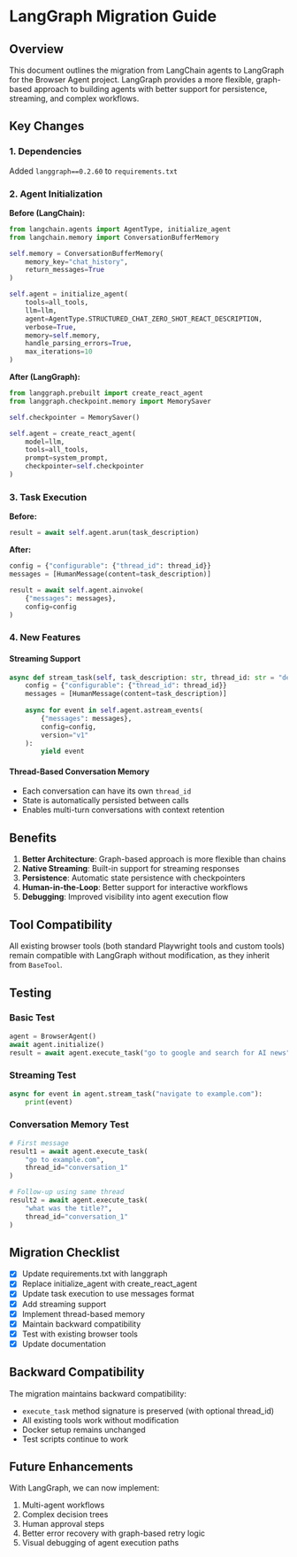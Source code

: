 # LangGraph Migration Guide

## Overview

This document outlines the migration from LangChain agents to LangGraph for the Browser Agent project. LangGraph provides a more flexible, graph-based approach to building agents with better support for persistence, streaming, and complex workflows.

## Key Changes

### 1. Dependencies

Added `langgraph==0.2.60` to `requirements.txt`

### 2. Agent Initialization

**Before (LangChain):**
```python
from langchain.agents import AgentType, initialize_agent
from langchain.memory import ConversationBufferMemory

self.memory = ConversationBufferMemory(
    memory_key="chat_history",
    return_messages=True
)

self.agent = initialize_agent(
    tools=all_tools,
    llm=llm,
    agent=AgentType.STRUCTURED_CHAT_ZERO_SHOT_REACT_DESCRIPTION,
    verbose=True,
    memory=self.memory,
    handle_parsing_errors=True,
    max_iterations=10
)
```

**After (LangGraph):**
```python
from langgraph.prebuilt import create_react_agent
from langgraph.checkpoint.memory import MemorySaver

self.checkpointer = MemorySaver()

self.agent = create_react_agent(
    model=llm,
    tools=all_tools,
    prompt=system_prompt,
    checkpointer=self.checkpointer
)
```

### 3. Task Execution

**Before:**
```python
result = await self.agent.arun(task_description)
```

**After:**
```python
config = {"configurable": {"thread_id": thread_id}}
messages = [HumanMessage(content=task_description)]

result = await self.agent.ainvoke(
    {"messages": messages},
    config=config
)
```

### 4. New Features

#### Streaming Support
```python
async def stream_task(self, task_description: str, thread_id: str = "default"):
    config = {"configurable": {"thread_id": thread_id}}
    messages = [HumanMessage(content=task_description)]
    
    async for event in self.agent.astream_events(
        {"messages": messages},
        config=config,
        version="v1"
    ):
        yield event
```

#### Thread-Based Conversation Memory
- Each conversation can have its own `thread_id`
- State is automatically persisted between calls
- Enables multi-turn conversations with context retention

## Benefits

1. **Better Architecture**: Graph-based approach is more flexible than chains
2. **Native Streaming**: Built-in support for streaming responses
3. **Persistence**: Automatic state persistence with checkpointers
4. **Human-in-the-Loop**: Better support for interactive workflows
5. **Debugging**: Improved visibility into agent execution flow

## Tool Compatibility

All existing browser tools (both standard Playwright tools and custom tools) remain compatible with LangGraph without modification, as they inherit from `BaseTool`.

## Testing

### Basic Test
```python
agent = BrowserAgent()
await agent.initialize()
result = await agent.execute_task("go to google and search for AI news")
```

### Streaming Test
```python
async for event in agent.stream_task("navigate to example.com"):
    print(event)
```

### Conversation Memory Test
```python
# First message
result1 = await agent.execute_task(
    "go to example.com", 
    thread_id="conversation_1"
)

# Follow-up using same thread
result2 = await agent.execute_task(
    "what was the title?", 
    thread_id="conversation_1"
)
```

## Migration Checklist

- [x] Update requirements.txt with langgraph
- [x] Replace initialize_agent with create_react_agent
- [x] Update task execution to use messages format
- [x] Add streaming support
- [x] Implement thread-based memory
- [x] Maintain backward compatibility
- [x] Test with existing browser tools
- [x] Update documentation

## Backward Compatibility

The migration maintains backward compatibility:
- `execute_task` method signature is preserved (with optional thread_id)
- All existing tools work without modification
- Docker setup remains unchanged
- Test scripts continue to work

## Future Enhancements

With LangGraph, we can now implement:
1. Multi-agent workflows
2. Complex decision trees
3. Human approval steps
4. Better error recovery with graph-based retry logic
5. Visual debugging of agent execution paths